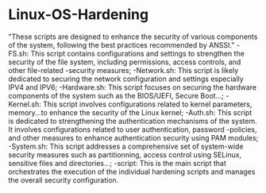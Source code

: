 # Linux-OS-Hardening
"These scripts are designed to enhance the security of various components of the system, following the best practices recommended by ANSSI."
-FS.sh: This script contains configurations and settings to strengthen the security of the file system, including permissions, access controls, and other file-related -security measures;
-Network.sh: This script is likely dedicated to securing the network configuration and settings especially IPV4 and IPV6;
-Hardware.sh: This script  focuses on securing the hardware components of the system such as the BIOS/UEFI, Secure Boot...;
-Kernel.sh: This script involves configurations related to kernel parameters, memory...to enhance the security of the Linux kernel;
-Auth.sh: This script is  dedicated to strengthening the authentication mechanisms of the system. It involves configurations related to user authentication, password -policies, and other measures to enhance authentication security using PAM modules;
-System.sh: This script addresses a comprehensive set of system-wide security measures such as partitionning, access control using SELinux, sensitive files and directories...;
-script: This is the main script that orchestrates the execution of the individual hardening scripts and manages the overall security configuration.
